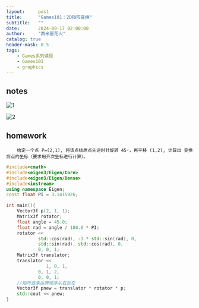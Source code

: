 ```yaml
---
layout:     post
title:      "Games101：2D矩阵变换"
subtitle:   ""
date:       2024-09-17 02:00:00
author:     "西米屋花火"
catalog: true
header-mask: 0.5
tags:
    - Games系列课程
    - Games101
    - graphics
---
```


## notes

![1](https://pub-2abc7423feaa4ecb8f59a4cc2d6f2bc5.r2.dev/0-1.PNG)

![2](https://pub-2abc7423feaa4ecb8f59a4cc2d6f2bc5.r2.dev/0-2.PNG)

## homework

        给定一个点 P=(2,1), 将该点绕原点先逆时针旋转 45◦，再平移 (1,2), 计算出 变换后点的坐标（要求用齐次坐标进行计算）。

```cpp
#include<cmath>
#include<eigen3/Eigen/Core>
#include<eigen3/Eigen/Dense>
#include<iostream>
using namespace Eigen;
const float PI = 3.1415926;

int main(){
    Vector3f p(2, 1, 1);
    Matrix3f rotator;
    float angle = 45.0;
    float rad = angle / 180.0 * PI;
    rotator <<
            std::cos(rad), -1 * std::sin(rad), 0,
            std::sin(rad), std::cos(rad), 0,
            0, 0, 1;
    Matrix3f translator;
    translator <<
               1, 0, 1,
            0, 1, 2,
            0, 0, 1;
    //矩阵连乘运算顺序从右到左
    Vector3f pnew = translator * rotator * p;
    std::cout << pnew;
}
```
